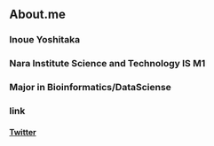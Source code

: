 ## About.me
### Inoue Yoshitaka
### Nara Institute Science and Technology IS M1
### Major in Bioinformatics/DataSciense
 
### link
#### [Twitter](https://twitter.com/inoue0426)
